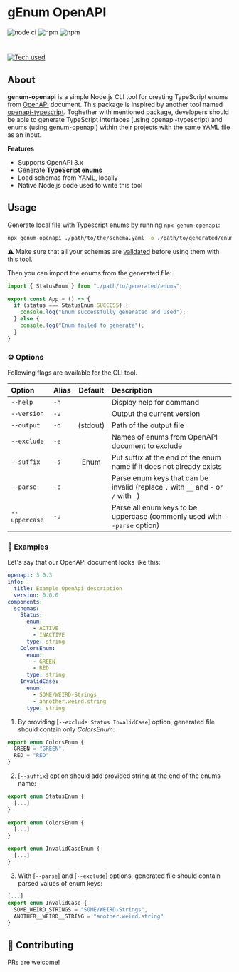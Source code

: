 # gEnum OpenAPI

![node ci](https://github.com/mrdannael/genum-openapi/actions/workflows/nodejs.yaml/badge.svg)
![npm](https://img.shields.io/npm/v/genum-openapi)
![npm](https://img.shields.io/npm/dm/genum-openapi)

#

[![Tech used](https://skills.thijs.gg/icons?i=nodejs,ts)](https://skills.thijs.gg)

## About

**genum-openapi** is a simple Node.js CLI tool for creating TypeScript enums from [OpenAPI](https://spec.openapis.org/oas/latest.html) document. This package is inspired by another tool named [openapi-typescript](https://github.com/drwpow/openapi-typescript/blob/main/packages/openapi-typescript). Toghether with mentioned package, developers should be able to generate TypeScript interfaces (using openapi-typescript) and enums (using genum-openapi) within their projects with the same YAML file as an input.

**Features**

- Supports OpenAPI 3.x
- Generate **TypeScript enums**
- Load schemas from YAML, locally
- Native Node.js code used to write this tool

## Usage

Generate local file with Typescript enums by running `npx genum-openapi`:

```bash
npx genum-openapi ./path/to/the/schema.yaml -o ./path/to/generated/enums.ts
```

:warning: Make sure that all your schemas are [validated](https://redocly.com/docs/cli/commands/lint/) before using them with this tool. 

Then you can import the enums from the generated file:

```ts
import { StatusEnum } from "./path/to/generated/enums";

export const App = () => {
  if (status === StatusEnum.SUCCESS) {
    console.log("Enum successfully generated and used");
  } else {
    console.log("Enum failed to generate");
  }
}
```

### :gear: Options

Following flags are available for the CLI tool.

|Option             |Alias | Default | Description                                                                       |
|:------------------|:-----|:-------:|:----------------------------------------------------------------------------------|
|`--help`           |`-h`  |         |Display help for command                                                           |
|`--version`        |`-v`  |         |Output the current version                                                         |
|`--output`         |`-o`  | (stdout)|Path of the output file                                                            |
|`--exclude`        |`-e`  |         |Names of enums from OpenAPI document to exclude                                    |
|`--suffix`         |`-s`  | Enum    |Put suffix at the end of the enum name if it does not already exists               |
|`--parse`          |`-p`  |         |Parse enum keys that can be invalid (replace `.` with `__` and `-` or `/` with `_`)|
|`--uppercase`      |`-u`  |         |Parse all enum keys to be uppercase (commonly used with `--parse` option)          |


### :book: Examples

Let's say that our OpenAPI document looks like this:

```yaml
openapi: 3.0.3
info:
  title: Example OpenApi description
  version: 0.0.0
components:
  schemas:
    Status:
      enum:
        - ACTIVE
        - INACTIVE
      type: string
    ColorsEnum:
      enum:
        - GREEN
        - RED
      type: string
    InvalidCase:
      enum:
        - SOME/WEIRD-Strings
        - annother.weird.string
      type: string
```

1. By providing [`--exclude Status InvalidCase`] option, generated file should contain only *ColorsEnum*:

```ts
export enum ColorsEnum {
  GREEN = "GREEN",
  RED = "RED"
}
```

2. [`--suffix`] option should add provided string at the end of the enums name:

```ts
export enum StatusEnum {
  [...]
}

export enum ColorsEnum {
  [...]
}

export enum InvalidCaseEnum {
  [...]
}
```

3. With [`--parse`] and [`--exclude`] options, generated file should contain parsed values of enum keys:

```ts
[...]
export enum InvalidCase {
  SOME_WEIRD_STRINGS = "SOME/WEIRD-Strings",
  ANOTHER__WEIRD__STRING = "another.weird.string"
}
```


## :couple_with_heart: Contributing

PRs are welcome!